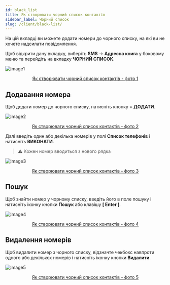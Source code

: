 ```yaml
---
id: black_list
title: Як створювати чорний список контактів
sidebar_label: Чорний список
slug: /client/black-list/
---
```


На цій вкладці ви можете додати номери до чорного списку, на які ви не хочете надсилати повідомлення.

Щоб відкрити дану вкладку, виберіть **SMS** → **Адресна книга** у боковому меню та перейдіть на вкладку **ЧОРНИЙ СПИСОК**.

![image1](/img/uk/client_address_book_black_list/image1.png "Як створювати чорний список контактів") <center><u>Як створювати чорний список контактів - фото 1</u></center>

## Додавання номера

Щоб додати номер до чорного списку, натисніть кнопку **+ ДОДАТИ**.

![image2](/img/uk/client_address_book_black_list/image2.png "Як створювати чорний список контактів") <center><u>Як створювати чорний список контактів - фото 2</u></center>

Далі введіть один або декілька номерів у полі **Список телефонів** і натисніть **ВИКОНАТИ**.

> :warning: Кожен номер вводиться з нового рядка

![image3](/img/uk/client_address_book_black_list/image3.png "Як створювати чорний список контактів") <center><u>Як створювати чорний список контактів - фото 3</u></center>

## Пошук

Щоб знайти номер у чорному списку, введіть його в поле пошуку і натисніть іконку кнопки **Пошук** або клавішу **[ Enter ]**.

![image4](/img/uk/client_address_book_black_list/image4.png "Як створювати чорний список контактів") <center><u>Як створювати чорний список контактів - фото 4</u></center>

## Видалення номерів

Щоб видалити номер з чорного списку, відзначте чекбокс навпроти одного або декількох номерів і натисніть іконку кнопки **Видалити**.

![image5](/img/uk/client_address_book_black_list/image5.png "Як створювати чорний список контактів") <center><u>Як створювати чорний список контактів - фото 5</u></center>
